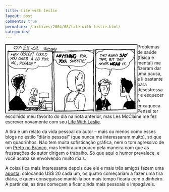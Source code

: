 ```yaml
---
title: Life with leslie
layout: post
comments: true
permalink: /archives/2004/08/life-with-leslie.html/
categories:
---
```

<img src="/img/blig/lifewithles.gif" border="2" alt="um momento da vida de Leslie McClaine" align="left">Problemas de saúde (física e mental) me fizeram dar uma pausa, e li bastante para desestressar e esquecer a enxaqueca. Pensei ter escolhido meu favorito do dia na nota anterior, mas Les McClaine me fez escrever novamente com seu <a href="http://www.evilspacerobot.com/comics/lifewithleslie/index.htm" >Life With Leslie</a>.

A tira é um relato da vida pessoal do autor &#8211; mais ou menos como esses blogs no estilo &#8220;diário pessoal&#8221; (que nunca me interessaram muito), só que em quadrinhos. Não tem muita sofisticação gráfica, nem o tom agressivo de um <a href="http://www.tonto.com.br/tiras/allan.htm" >Preto no Branco</a>, mas lembra um pouco pela maneira com que as frustrações do autor dirigem o trabalho. Só que aqui o humor prevalece, e você acaba se envolvendo muito mais.

A coisa fica mais interessante depois que ele e mais três amigos fazem uma <a href="http://www.evilspacerobot.com/comics/lifewithleslie/2004/0304/032604.htm" >aposta</a>: colocando US$ 20 cada um, os quatro começariam a fazer uma tira diária, e quem conseguisse mantê-la por mais tempo ficaria com o dinheiro. A partir daí, as tiras começam a ficar ainda mais pessoais e impagáveis.
